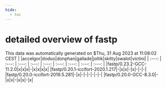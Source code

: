 ```yaml
---
hide:
  - toc
---
```


detailed overview of fastp
==========================


This data was automatically generated on $Thu, 31 Aug 2023 at 11:08:02 CEST
| |accelgor|doduo|donphan|gallade|joltik|skitty|swalot|victini|
| :---: | :---: | :---: | :---: | :---: | :---: | :---: | :---: | :---: |
|fastp/0.23.2-GCC-11.2.0|x|x|x|-|x|x|x|x|
|fastp/0.20.1-iccifort-2020.1.217|-|x|x|-|x|-|-|-|
|fastp/0.20.0-iccifort-2019.5.281|-|x|-|-|-|-|-|-|
|fastp/0.20.0-GCC-8.3.0|-|x|x|-|x|x|-|x|
